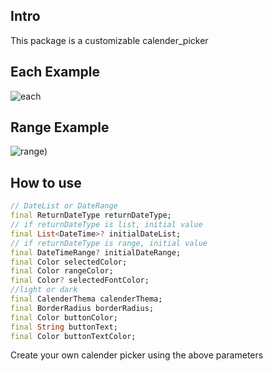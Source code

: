 ## Intro

This package is a customizable calender_picker

## Each Example

![each](https://github.com/gwanhwikim/custom_calender_picker/assets/67884947/0d4a224f-2068-42e9-9d86-d70d5b10fc7d)

## Range Example

![range)](https://github.com/gwanhwikim/custom_calender_picker/assets/67884947/0bdd63c6-f552-461c-9551-58a712666380)

## How to use

```dart
// DateList or DateRange
final ReturnDateType returnDateType;
// if returnDateType is list, initial value
final List<DateTime>? initialDateList;
// if returnDateType is range, initial value
final DateTimeRange? initialDateRange;
final Color selectedColor;
final Color rangeColor;
final Color? selectedFontColor;
//light or dark
final CalenderThema calenderThema;
final BorderRadius borderRadius;
final Color buttonColor;
final String buttonText;
final Color buttonTextColor;
```

Create your own calender picker using the above parameters
